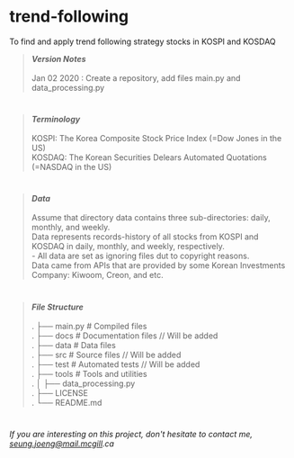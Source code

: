 # trend-following
To find and apply trend following strategy stocks in KOSPI and KOSDAQ

> **_Version Notes_**<br /><br />
    Jan 02 2020 : Create a repository, add files main.py and data_processing.py

#
> **_Terminology_**<br /><br />
    KOSPI: The Korea Composite Stock Price Index (=Dow Jones in the US)<br />
    KOSDAQ: The Korean Securities Delears Automated Quotations (=NASDAQ in the US)

#
> **_Data_**<br /><br />
    Assume that directory data contains three sub-directories: daily, monthly, and weekly.<br />
    Data represents records-history of all stocks from KOSPI and KOSDAQ in daily, monthly, and weekly, respectively.<br />
        - All data are set as ignoring files dut to copyright reasons.<br />
    Data came from APIs that are provided by some Korean Investments Company: Kiwoom, Creon, and etc.<br />
#
> **_File Structure_**<br /><br />
.    ├── main.py                 # Compiled files<br />
.    ├── docs                    # Documentation files // Will be added<br />
.    ├── data                    # Data files<br />
.    ├── src                     # Source files // Will be added<br />
.    ├── test                    # Automated tests // Will be added<br />
.    ├── tools                   # Tools and utilities<br />
.    │   ├── data_processing.py<br />
.    ├── LICENSE<br />
.    └── README.md<br />

#
_If you are interesting on this project, don't hesitate to contact me, seung.joeng@mail.mcgill.ca_
